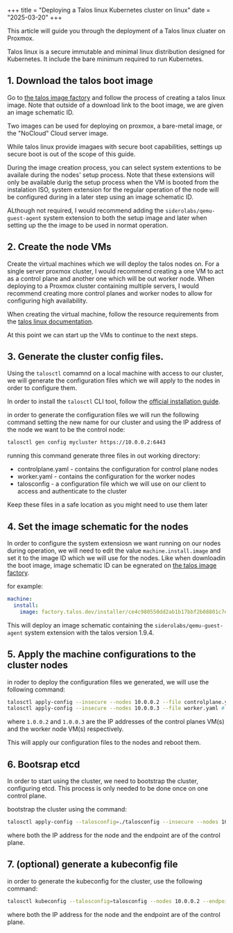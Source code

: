 +++
title = "Deploying a Talos linux Kubernetes cluster on linux"
date = "2025-03-20"
+++

This article will guide you through the deployment of a Talos linux cluater on Proxmox.

Talos linux is a secure immutable and minimal linux distribution designed for Kubernetes. It include the bare minimum required to run Kubernetes.

## 1. Download the talos boot image

Go to [the talos image factory](https://factory.talos.dev) and follow the process of creating a talos linux image. Note that outside of a download link to the boot image, we are given an image schematic ID.

Two images can be used for deploying on proxmox, a bare-metal image, or the "NoCloud" Cloud server image.

While talos linux provide imagaes with secure boot capabilities, settings up secure boot is out of the scope of this guide.

During the image creation process, you can select system extentions to be availale during the nodes' setup process. Note that these extensions will only be available durig the setup process when the VM is booted from the instalation ISO, system extension for the regular operation of the node will be configured during in a later step using an image schematic ID.

ALthough not required, I would recommend adding the `siderolabs/qemu-guest-agent` system extension to both the setup image and later when setting up the the image to be used in normat operation.

## 2. Create the node VMs

Create the virtual machines which we will deploy the talos nodes on. For a single server proxmox cluster, I would recommend creating a one VM to act as a control plane and another one which will be out worker node. When deploying to a Proxmox cluster containing multiple servers, I would recommend creating more control planes and worker nodes to allow for configuring high availability.

When creating the virtual machine, follow the resource requirements from the [talos linux documentation](https://www.talos.dev/latest/introduction/system-requirements/).

At this point we can start up the VMs to continue to the next steps.

## 3. Generate the cluster config files.

Using the `talosctl` comamnd on a local machine with access to our cluster, we will generate the configuration files which we will apply to the nodes in order to configure them.

In order to install the `talosctl` CLI tool, follow the [official installation guide](https://www.talos.dev/latest/talos-guides/install/talosctl/).

in order to generate the configuration files we will run the following command setting the new name for our cluster and using the IP address of the node we want to be the control node:

```sh
talosctl gen config mycluster https://10.0.0.2:6443
```

running this command generate three files in out working directory:

- controlplane.yaml - contains the configuration for control plane nodes
- worker.yaml - contains the configuration for the worker nodes
- talosconfig - a configuration file which we will use on our client to access and authenticate to the cluster

Keep these files in a safe location as you might need to use them later

## 4. Set the image schematic for the nodes

In order to configure the system extensiosn we want running on our nodes during operation, we will need to edit the value `machine.install.image` and set it to the image ID which we will use for the nodes. Like when downloadin the boot image, image schematic ID can be egnerated on [the talos image factory](https://factory.talos.dev).

for example:

```yaml
machine:
  install:
    image: factory.talos.dev/installer/ce4c980550dd2ab1b17bbf2b08801c7eb59418eafe8f279833297925d67c7515:v1.9.4
```

This will deploy an image schematic containing the `siderolabs/qemu-guest-agent` system extension with the talos version 1.9.4.

## 5. Apply the machine configurations to the cluster nodes

in roder to deploy the configuration files we generated, we will use the following command:

```sh
talosctl apply-config --insecure --nodes 10.0.0.2 --file controlplane.yaml # control plane node
talosctl apply-config --insecure --nodes 10.0.0.3 --file worker.yaml # worker node
```

where `1.0.0.2` and `1.0.0.3` are the IP addresses of the control planes VM(s) and the worker node VM(s) respectively.

This will apply our configuration files to the nodes and reboot them.

## 6. Bootsrap etcd

In order to start using the cluster, we need to bootstrap the cluster, configuring etcd. This process is only needed to be done once on one control plane.

bootstrap the cluster using the command:

```sh
talosctl apply-config --talosconfig=./talosconfig --insecure --nodes 10.0.0.2 --endpoints 10.0.0.2
```

where both the IP address for the node and the endpoint are of the control plane.

## 7. (optional) generate a kubeconfig file

in order to generate the kubeconfig for the cluster, use the following command:

```sh
talosctl kubeconfig --talosconfig=talosconfig --nodes 10.0.0.2 --endpoints 10.0.0.2
```

where both the IP address for the node and the endpoint are of the control plane.
